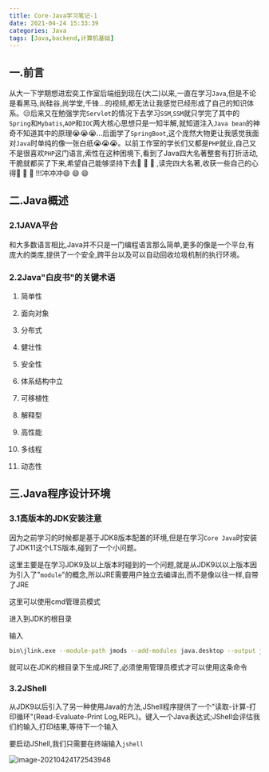 ```yaml
---
title: Core-Java学习笔记-1
date: 2021-04-24 15:33:39
categories: Java
tags: [Java,backend,计算机基础]
---
```


## 一.前言

从大一下学期想进宏奕工作室后端组到现在(大二)以来,一直在学习`Java`,但是不论是看黑马,尚硅谷,尚学堂,千锋...的视频,都无法让我感觉已经形成了自己的知识体系。😥后来又在勉强学完`Servlet`的情况下去学习`SSM`,`SSM`就只学完了其中的`Spring`和`Mybatis`,`AOP`和`IOC`两大核心思想只是一知半解,就知道注入`Java bean`的神奇不知道其中的原理😭😭😭...后面学了`SpringBoot`,这个庞然大物更让我感觉我面对`Java`时单纯的像一张白纸😭😭😭。以前工作室的学长们又都是`PHP`就业,自己又不是很喜欢`PHP`这门语言,索性在这种困境下,看到了Java四大名著整套有打折活动,干脆就都买了下来,希望自己能够坚持下去🙏	🙏	🙏	,读完四大名著,收获一些自己的心得💪	💪	💪	!!!冲冲冲😄	😄	😄	

## 二.Java概述

### 2.1JAVA平台

和大多数语言相比,Java并不只是一门编程语言那么简单,更多的像是一个平台,有庞大的类库,提供了一个安全,跨平台以及可以自动回收垃圾机制的执行环境。

### 2.2Java"白皮书"的关键术语

1. 简单性

2. 面向对象

3. 分布式

4. 健壮性
5. 安全性
6. 体系结构中立
7. 可移植性
8. 解释型
9. 高性能
10. 多线程
11. 动态性

## 三.Java程序设计环境

### 3.1高版本的JDK安装注意

因为之前学习的时候都是基于JDK8版本配置的环境,但是在学习`Core Java`时安装了JDK11这个LTS版本,碰到了一个小问题。

这里主要是在学习JDK9及以上版本时碰到的一个问题,就是从JDK9以以上版本因为引入了"`module`"的概念,所以JRE需要用户独立去编译出,而不是像以往一样,自带了JRE

这里可以使用cmd管理员模式

进入到JDK的根目录

输入

```bash
bin\jlink.exe --module-path jmods --add-modules java.desktop --output jre
```

就可以在JDK的根目录下生成JRE了,必须使用管理员模式才可以使用这条命令

### 3.2JShell

从JDK9以后引入了另一种使用Java的方法,JShell程序提供了一个"读取-计算-打印循环"(Read-Evaluate-Print Log,REPL)。键入一个Java表达式;JShell会评估我们的输入,打印结果,等待下一个输入

要启动JShell,我们只需要在终端输入`jshell`

![image-20210424172543948](https://gitee.com/cao_ziqiang/img/raw/master/20210424172544.png)